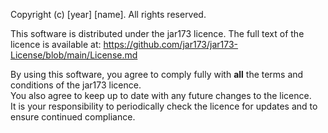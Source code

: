Copyright (c) [year] [name]. All rights reserved.

This software is distributed under the jar173 licence.
The full text of the licence is available at: https://github.com/jar173/jar173-License/blob/main/License.md

By using this software, you agree to comply fully with **all** the terms and conditions of the jar173 licence.  
You also agree to keep up to date with any future changes to the licence.  
It is your responsibility to periodically check the licence for updates and to ensure continued compliance.

